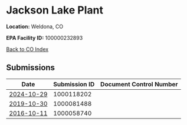 # Jackson Lake Plant

**Location:** Weldona, CO

**EPA Facility ID:** 100000232893

[Back to CO Index](../../index.md)

## Submissions

| Date | Submission ID | Document Control Number |
|------|--------------|-------------------------|
| [2024-10-29](submissions/1000118202.md) | 1000118202 |  |
| [2019-10-30](submissions/1000081488.md) | 1000081488 |  |
| [2016-10-11](submissions/1000058740.md) | 1000058740 |  |
